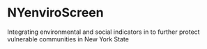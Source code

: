 # NYenviroScreen
Integrating environmental and social indicators in to further protect vulnerable communities in New York State
